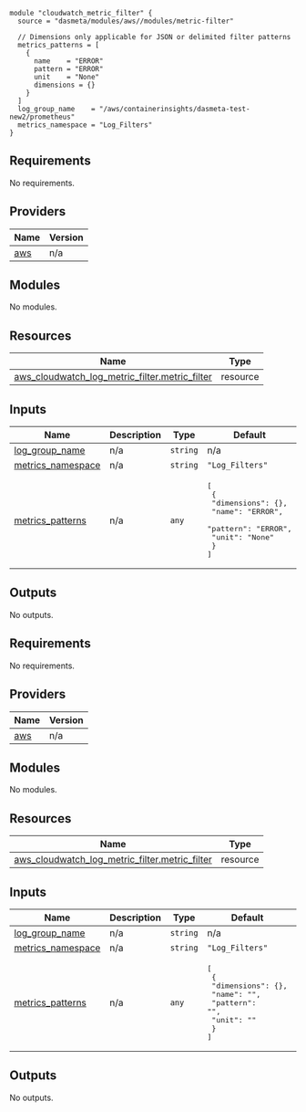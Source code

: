 ```
module "cloudwatch_metric_filter" {
  source = "dasmeta/modules/aws//modules/metric-filter"

  // Dimensions only applicable for JSON or delimited filter patterns
  metrics_patterns = [
    {
      name    = "ERROR"
      pattern = "ERROR"
      unit    = "None"
      dimensions = {}
    }
  ]
  log_group_name    = "/aws/containerinsights/dasmeta-test-new2/prometheus"
  metrics_namespace = "Log_Filters"
}
```
<!-- BEGIN_TF_DOCS -->
## Requirements

No requirements.

## Providers

| Name | Version |
|------|---------|
| <a name="provider_aws"></a> [aws](#provider\_aws) | n/a |

## Modules

No modules.

## Resources

| Name | Type |
|------|------|
| [aws_cloudwatch_log_metric_filter.metric_filter](https://registry.terraform.io/providers/hashicorp/aws/latest/docs/resources/cloudwatch_log_metric_filter) | resource |

## Inputs

| Name | Description | Type | Default | Required |
|------|-------------|------|---------|:--------:|
| <a name="input_log_group_name"></a> [log\_group\_name](#input\_log\_group\_name) | n/a | `string` | n/a | yes |
| <a name="input_metrics_namespace"></a> [metrics\_namespace](#input\_metrics\_namespace) | n/a | `string` | `"Log_Filters"` | no |
| <a name="input_metrics_patterns"></a> [metrics\_patterns](#input\_metrics\_patterns) | n/a | `any` | <pre>[<br>  {<br>    "dimensions": {},<br>    "name": "ERROR",<br>    "pattern": "ERROR",<br>    "unit": "None"<br>  }<br>]</pre> | no |

## Outputs

No outputs.
<!-- END_TF_DOCS -->
<!-- BEGINNING OF PRE-COMMIT-TERRAFORM DOCS HOOK -->
## Requirements

No requirements.

## Providers

| Name | Version |
|------|---------|
| <a name="provider_aws"></a> [aws](#provider\_aws) | n/a |

## Modules

No modules.

## Resources

| Name | Type |
|------|------|
| [aws_cloudwatch_log_metric_filter.metric_filter](https://registry.terraform.io/providers/hashicorp/aws/latest/docs/resources/cloudwatch_log_metric_filter) | resource |

## Inputs

| Name | Description | Type | Default | Required |
|------|-------------|------|---------|:--------:|
| <a name="input_log_group_name"></a> [log\_group\_name](#input\_log\_group\_name) | n/a | `string` | n/a | yes |
| <a name="input_metrics_namespace"></a> [metrics\_namespace](#input\_metrics\_namespace) | n/a | `string` | `"Log_Filters"` | no |
| <a name="input_metrics_patterns"></a> [metrics\_patterns](#input\_metrics\_patterns) | n/a | `any` | <pre>[<br>  {<br>    "dimensions": {},<br>    "name": "",<br>    "pattern": "",<br>    "unit": ""<br>  }<br>]</pre> | no |

## Outputs

No outputs.
<!-- END OF PRE-COMMIT-TERRAFORM DOCS HOOK -->
